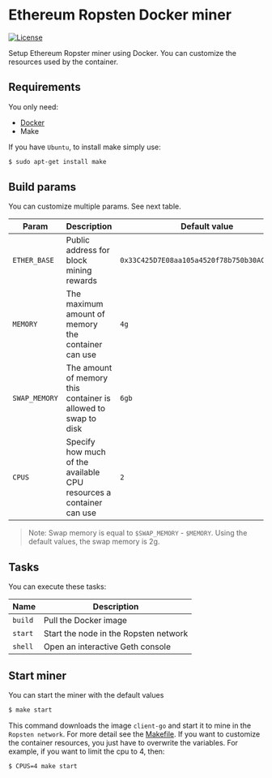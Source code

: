 # Ethereum Ropsten Docker miner
[![License](https://img.shields.io/badge/License-Apache%202.0-blue.svg)](https://opensource.org/licenses/Apache-2.0)

Setup Ethereum Ropster miner using Docker. You can customize the resources used by the container.

## Requirements
You only need:
* [Docker](https://docs.docker.com/)
* Make

If you have `Ubuntu`, to install make simply use:

```bash
$ sudo apt-get install make
```

## Build params
You can customize multiple params. See next table.

| Param         	| Description                                                         	| Default value                                	|
|---------------	|---------------------------------------------------------------------	|----------------------------------------------	|
| `ETHER_BASE`  	| Public address for block mining rewards                             	| `0x33C425D7E08aa105a4520f78b750b30AC6FF85CD` 	|
| `MEMORY`      	| The maximum amount of memory the container can use                  	| `4g`                                         	|
| `SWAP_MEMORY` 	| The amount of memory this container is allowed to swap to disk      	| `6gb`                                        	|
| `CPUS`        	| Specify how much of the available CPU resources a container can use 	| `2`                                          	|

>Note: Swap memory is equal to `$SWAP_MEMORY` - `$MEMORY`. Using the default values, the swap memory is 2g.

## Tasks
You can execute these tasks:

| **Name** 	| **Description**                       	|
|----------	|---------------------------------------	|
| `build`  	| Pull the Docker image                 	|
| `start`  	| Start the node in the Ropsten network 	|
| `shell`  	| Open an interactive Geth console      	|


## Start miner
You can start the miner with the default values

```bash
$ make start
```

This command downloads the image `client-go` and start it to mine in the `Ropsten network`. For more detail see the [Makefile](Makefile). If you want to 
customize the container resources, you just have to overwrite the variables. For example, if you want to limit the cpu to 4, then:

```bash
$ CPUS=4 make start
```
